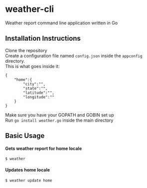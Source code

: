 # weather-cli
Weather report command line application written in Go

## Installation Instructions
Clone the repository  
Create a configuration file named `config.json` inside the `appconfig` directory.  
This is what goes inside it:
```
{
    "home":{
        "city":"",
        "state":"",
        "latitude":"",
        "longitude":""
    }
}
```

Make sure you have your GOPATH and GOBIN set up  
Run `go install weather.go` inside the main directory

## Basic Usage
#### Gets weather report for home locale
```
$ weather
```
#### Updates home locale
```
$ weather update home
```
